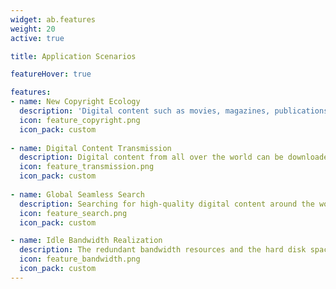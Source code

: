 ```yaml
---
widget: ab.features
weight: 20
active: true

title: Application Scenarios

featureHover: true

features:
- name: New Copyright Ecology
  description: 'Digital content such as movies, magazines, publications, audios, and software can be freely published and traded, and it is no longer subject to the authorization and approval of publishers, film and television theaters and regulatory agencies.'
  icon: feature_copyright.png
  icon_pack: custom
  
- name: Digital Content Transmission
  description: Digital content from all over the world can be downloaded with the highest downlink bandwidth, and the users can be no longer limited by the upstream bandwidth speed to enjoy the unimpeded transmission.
  icon: feature_transmission.png
  icon_pack: custom
  
- name: Global Seamless Search
  description: Searching for high-quality digital content around the world can be quickly obtained, anywhere in the world without the influence of a firewall (That is no need for Network Proxy). It can then go global in the protection of copyright and earnings.
  icon: feature_search.png
  icon_pack: custom

- name: Idle Bandwidth Realization
  description: The redundant bandwidth resources and the hard disk space can participate in AlplaBiz mining to obtain revenue, maximize the surplus value of computer resources and obtain the realizable value of bandwidth resources.
  icon: feature_bandwidth.png
  icon_pack: custom
---
```

